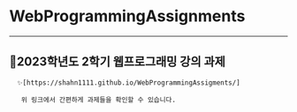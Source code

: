 # WebProgrammingAssignments

---

## 🔔2023학년도 2학기 웹프로그래밍 강의 과제

      ✨[https://shahn1111.github.io/WebProgrammingAssigments/]

       위 링크에서 간편하게 과제들을 확인할 수 있습니다.
